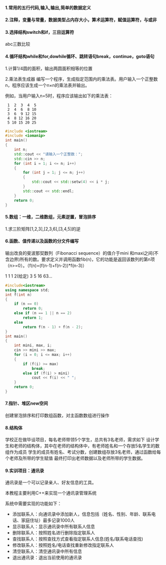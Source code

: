 #### 1.常用的五行代码,输入,输出,简单的数据定义

#### 2.注释，变量与常量，数据类型占内存大小，算术运算符，赋值运算符，与或非

#### 3.选择结构switch和if，三目运算符

abc三数比较

#### 4.循环结构while和for,dowhile循环、跳转语句break，continue，goto语句

1.计算1/4圆的面积，输出两圆面积相等的位置

2.乘法表生成器
编写一个程序，生成指定范围内的乘法表。用户输入一个正整数n，程序应该生成一个n×n的乘法表并输出。

例如，当用户输入n=5时，程序应该输出如下的乘法表：

```
 1  2  3  4  5
 2  4  6  8 10
 3  6  9 12 15
 4  8 12 16 20
 5 10 15 20 25
```

```cpp
#include <iostream>
#include <iomanip>
int main() 
{
    int n;
    std::cout << "请输入一个正整数：";
    std::cin >> n;
    for (int i = 1; i <= n; i++) 
    {
    	for (int j = 1; j <= n; j++) 
    	{
        	std::cout << std::setw(4) << i * j;
    	}
    	std::cout << std::endl;
	}
	return 0;
}
```

#### 5.数组：一维，二维数组，元素逆置，冒泡排序

1.求三阶矩阵[1,2,3],[2,3,6],[3,4,5]的逆

#### 6.函数、值传递以及函数的分文件编写

输出改良的斐波那契数列（Fibonacci sequence）的值介于mini 和maxi之间(不含边界)所有的数。要求定义并调用函数fib(n)，它的功能是返回该数列的第n项（n>=0）。（f(n)=(f(n-1)+f(n-2))*f(n-3)）

1 1 1 2(给定) 3 5 16 63...

```cpp
#include<iostream>
using namespace std;
int f(int n)
{
	if (n == 0)
		return 0;
	else if (n == 1 || n == 2)
		return 1;
	else
		return f(n - 1) + f(n - 2);
}
int main()
{
	int mini, max, i;
	cin >> mini >> max;
	for (i = 0; i <= max; i++)
	{
		if (f(i) >= max)
			break;
		else if (f(i) > mini)
			cout << f(i) << " ";
	}
	return 0;
}
```

#### 7.指针、堆区new空间

创建冒泡排序和打印数组函数，对主函数数组进行操作

#### 8.结构体

学校正在做毕设项目，每名老师带领5个学生，总共有3名老师，需求如下
设计学生和老师的结构体，其中在老师的结构体中，有老师姓名和一个存放5名学生的数组作为成员
学生的成员有姓名、考试分数，创建数组存放3名老师，通过函数给每个老师及所带的学生赋值
最终打印出老师数据以及老师所带的学生数据。

#### 9.实训项目：通讯录

通讯录是一个可以记录亲人、好友信息的工具。

本教程主要利用C++来实现一个通讯录管理系统

系统中需要实现的功能如下：

- 添加联系人：向通讯录中添加新人，信息包括（姓名、性别、年龄、联系电话、家庭住址）最多记录1000人
- 显示联系人：显示通讯录中所有联系人信息
- 删除联系人：按照姓名进行删除指定联系人
- 查找联系人：按照查找方式查看指定联系人信息(姓名/联系电话查找)
- 修改联系人：按照姓名/电话查找重新修改指定联系人
- 清空联系人：清空通讯录中所有信息
- 退出通讯录：退出当前使用的通讯录
